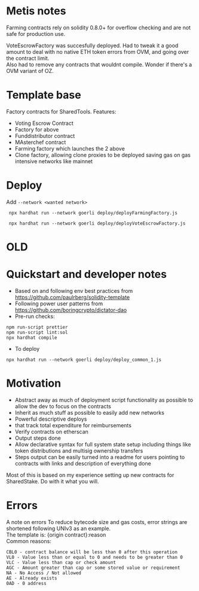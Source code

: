 # Metis notes

Farming contracts rely on solidity 0.8.0+ for overflow checking and are not safe for production use.  

VoteEscrowFactory was succesfully deployed. 
Had to tweak it a good amount to deal with no native ETH token errors from OVM, and going over the contract limit.  
Also had to remove any contracts that wouldnt compile. Wonder if there's a OVM variant of OZ.  
# Template base

Factory contracts for SharedTools. 
Features:
- Voting Escrow Contract 
- Factory for above
- Funddistributor contract
- MAsterchef contract
- Farming factory which launches the 2 above
- Clone factory, allowing clone proxies to be deployed saving gas on gas intensive networks like mainnet 

# Deploy

Add `--network <wanted network>` 
```
 npx hardhat run --network goerli deploy/deployFarmingFactory.js 

 npx hardhat run --network goerli deploy/deployVoteEscrowFactory.js 
 ```

# OLD
# Quickstart and developer notes

- Based on and following env best practices from https://github.com/paulrberg/solidity-template
- Following power user patterns from https://github.com/boringcrypto/dictator-dao
- Pre-run checks:

```
npm run-script prettier
npm run-script lint:sol
npx hardhat compile
```

- To deploy
```
npx hardhat run --network goerli deploy/deploy_common_1.js 
```

# Motivation
- Abstract away as much of deployment script functionality as possible to allow the dev to focus on the contracts
- Inherit as much stuff as possible to easily add new networks
- Powerful descriptive deploys 
- that track total expenditure for reimbursements
- Verify contracts on etherscan
- Output steps done
- Allow declarative syntax for full system state setup including things like token distributions and multisig ownership transfers
- Steps output can be easily turned into a readme for users pointing to contracts with links and description of everything done  

Most of this is based on my experience setting up new contracts for SharedStake.  Do with it what you will.  
# Errors

A note on errors
To reduce bytecode size and gas costs, error strings are shortened following UNIv3 as an example.  
The template is: {origin contract}:reason  
Common reasons:

```
CBL0 - contract balance will be less than 0 after this operation
VL0 - Value less than or equal to 0 and needs to be greater than 0
VLC - Value less than cap or check amount
AGC - Amount greater than cap or some stored value or requirement
NA - No Access / Not allowed
AE - Already exists
0AD - 0 address
```
